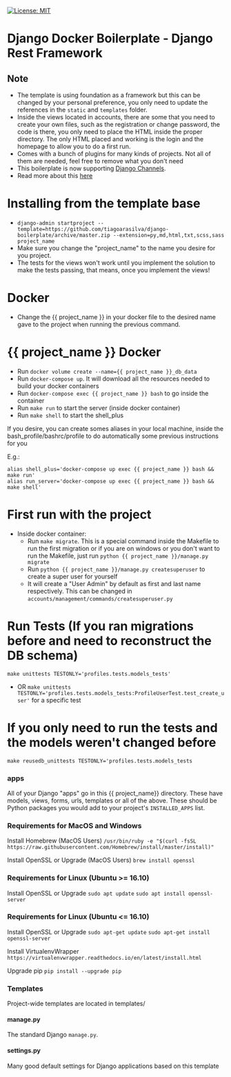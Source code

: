 [![License: MIT](https://img.shields.io/github/license/vintasoftware/django-react-boilerplate.svg)](LICENSE.txt)

Django Docker Boilerplate - Django Rest Framework
===============================================================================

## Note

- The template is using foundation as a framework but this can be changed by your personal preference, you only need to update the references in the `static` and `templates` folder.
- Inside the views located in accounts, there are some that you need to create your own files, such as the registration or change password, the code is there, you only need to place the HTML inside the proper directory. The only HTML placed and working is the login and the homepage to allow you to do a first run.
- Comes with a bunch of plugins for many kinds of projects. Not all of them are needed, feel free to remove what you don't need
- This boilerplate is now supporting [Django Channels](https://channels.readthedocs.io/en/stable/index.html).
- Read more about this [here](https://channels.readthedocs.io/en/stable/index.html)

# Installing from the template base

- `django-admin startproject --template=https://github.com/tiagoarasilva/django-boilerplate/archive/master.zip --extension=py,md,html,txt,scss,sass project_name`
- Make sure you change the "project_name" to the name you desire for you project.
- The tests for the views won't work until you implement the solution to make the tests passing, that means, once you implement the views!

# Docker

- Change the {{ project_name }} in your docker file to the desired name gave to the project when running the previous command.

# {{ project_name }} Docker

-  Run `docker volume create --name={{ project_name }}_db_data`
-  Run `docker-compose up`. It will download all the resources needed to build your docker containers
-  Run `docker-compose exec {{ project_name }} bash` to go inside the container
-  Run `make run` to start the server (inside docker container)
-  Run `make shell` to start the shell_plus

If you desire, you can create somes aliases in your local machine, inside the bash_profile/bashrc/profile to do automatically some previous instructions for you

E.g.:

```shell
alias shell_plus='docker-compose up exec {{ project_name }} bash && make run'
alias run_server='docker-compose up exec {{ project_name }} bash && make shell'
```

# First run with the project

- Inside docker container:
    - Run `make migrate`. This is a special command inside the Makefile to run the first migration or if you are on windows or you don't want to run the Makefile, just run `python {{ project_name }}/manage.py migrate`
    - Run `python {{ project_name }}/manage.py createsuperuser` to create a super user for yourself
    - It will create a "User Admin" by default as first and last name respectively. This can be changed in `accounts/management/commands/createsuperuser.py`


# Run Tests (If you ran migrations before and need to reconstruct the DB schema)

`make unittests TESTONLY='profiles.tests.models_tests'`
- OR
`make unittests TESTONLY='profiles.tests.models_tests:ProfileUserTest.test_create_user'` for a specific test

# If you only need to run the tests and the models weren't changed before

`make reusedb_unittests TESTONLY='profiles.tests.models_tests`

### apps

All of your Django "apps" go in this {{ project_name}} directory. These have models, views, forms, urls, 
templates or all of the above. These should be Python packages you would add to
your project's `INSTALLED_APPS` list.


### Requirements for MacOS and Windows

Install Homebrew (MacOS Users)
`/usr/bin/ruby -e "$(curl -fsSL https://raw.githubusercontent.com/Homebrew/install/master/install)"`

Install OpenSSL or Upgrade (MacOS Users)
`brew install openssl`

### Requirements for Linux (Ubuntu >= 16.10)
Install OpenSSL or Upgrade
`sudo apt update`
`sudo apt install openssl-server`

### Requirements for Linux (Ubuntu <= 16.10)
Install OpenSSL or Upgrade
`sudo apt-get update`
`sudo apt-get install openssl-server`


Install VirtualenvWrapper
`https://virtualenvwrapper.readthedocs.io/en/latest/install.html`

Upgrade pip
`pip install --upgrade pip`

### Templates

Project-wide templates are located in templates/

#### manage.py

The standard Django `manage.py`.

#### settings.py

Many good default settings for Django applications based on this template
